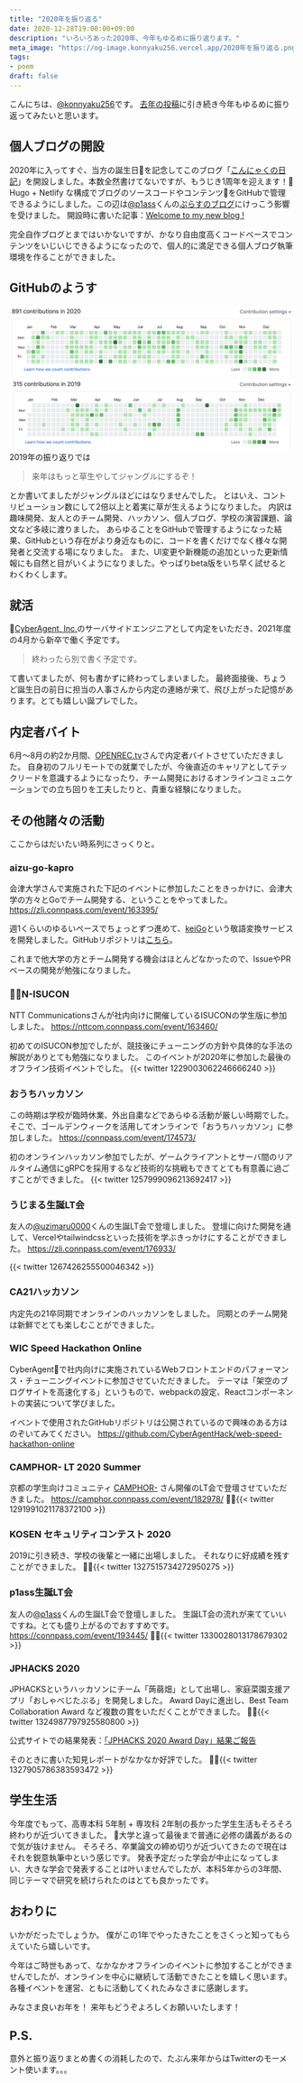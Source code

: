 ```yaml
---
title: "2020年を振り返る"
date: 2020-12-28T19:00:00+09:00
description: "いろいろあった2020年、今年もゆるめに振り返ります。"
meta_image: "https://og-image.konnyaku256.vercel.app/2020年を振り返る.png?theme=konnyaku256&fontSize=100px&author=@konnyaku256&blogTitle=こんにゃくの日記"
tags:
- poem
draft: false
---
```


こんにちは、[@konnyaku256](https://twitter.com/konnyaku256)です。
[去年の投稿](https://medium.com/@konnyaku256/2019%E5%B9%B4%E3%82%92%E6%8C%AF%E3%82%8A%E8%BF%94%E3%82%8B-e8c050cd92ce)に引き続き今年もゆるめに振り返ってみたいと思います。

## 個人ブログの開設
2020年に入ってすぐ、当方の誕生日を記念してこのブログ「[こんにゃくの日記](https://blog.konnyaku256.dev/)」を開設しました。本数全然書けてないですが、もうじき1周年を迎えます！:tada:
Hugo + Netlify な構成でブログのソースコードやコンテンツをGitHubで管理できるようにしました。この辺は[@p1ass](https://twitter.com/p1ass)くんの[ぷらすのブログ](https://blog.p1ass.com/)にけっこう影響を受けました。
開設時に書いた記事：[Welcome to my new blog !](https://blog.konnyaku256.dev/posts/welcome/)

完全自作ブログとまではいかないですが、かなり自由度高くコードベースでコンテンツをいじいじできるようになったので、個人的に満足できる個人ブログ執筆環境を作ることができました。


## GitHubのようす
![](./2020_github_contributions.png)
![](./2019_github_contributions.png)
2019年の振り返りでは
> 来年はもっと草生やしてジャングルにするぞ！

とか書いてましたがジャングルほどにはなりませんでした。
とはいえ、コントリビューション数にして2倍以上と着実に草が生えるようになりました。
内訳は趣味開発、友人とのチーム開発、ハッカソン、個人ブログ、学校の演習課題、論文など多岐に渡りました。
あらゆることをGitHubで管理するようになった結果、GitHubという存在がより身近なものに、コードを書くだけでなく様々な開発者と交流する場になりました。
また、UI変更や新機能の追加といった更新情報にも自然と目がいくようになりました。やっぱりbeta版をいち早く試せるとわくわくします。


## 就活
[CyberAgent, Inc.](https://www.cyberagent.co.jp/)のサーバサイドエンジニアとして内定をいただき、2021年度の4月から新卒で働く予定です。

> 終わったら別で書く予定です。

て書いてましたが、何も書かずに終わってしまいました。
最終面接後、ちょうど誕生日の前日に担当の人事さんから内定の連絡が来て、飛び上がった記憶があります。とても嬉しい誕プレでした。

## 内定者バイト
6月〜8月の約2か月間、[OPENREC.tv](https://www.openrec.tv/)さんで内定者バイトさせていただきました。
自身初のフルリモートでの就業でしたが、今後直近のキャリアとしてテックリードを意識するようになったり、チーム開発におけるオンラインコミュニケーションでの立ち回りを工夫したりと、貴重な経験になりました。

## その他諸々の活動
ここからはだいたい時系列にさっくりと。

### aizu-go-kapro
会津大学さんで実施された下記のイベントに参加したことをきっかけに、会津大学の方々とGoでチーム開発する、ということをやってました。
https://zli.connpass.com/event/163395/

週1くらいのゆるいペースでちょっとずつ進めて、[keiGo](https://keigo.konnyaku256.dev/)という敬語変換サービスを開発しました。GitHubリポジトリは[こちら](https://github.com/aizu-go-kapro/keiGo)。

これまで他大学の方とチーム開発する機会はほとんどなかったので、IssueやPRベースの開発が勉強になりました。

### N-ISUCON
NTT Communicationsさんが社内向けに開催しているISUCONの学生版に参加しました。
https://nttcom.connpass.com/event/163460/

初めてのISUCON参加でしたが、競技後にチューニングの方針や具体的な手法の解説がありとても勉強になりました。
このイベントが2020年に参加した最後のオフライン技術イベントでした。
{{< twitter 1229003062246666240 >}}

### おうちハッカソン
この時期は学校が臨時休業、外出自粛などであらゆる活動が厳しい時期でした。
そこで、ゴールデンウィークを活用してオンラインで「おうちハッカソン」に参加しました。
https://connpass.com/event/174573/

初のオンラインハッカソン参加でしたが、ゲームクライアントとサーバ間のリアルタイム通信にgRPCを採用するなど技術的な挑戦もできてとても有意義に過ごすことができました。
{{< twitter 1257999096213692417 >}}

### うじまる生誕LT会
友人の[@uzimaru0000](https://twitter.com/uzimaru0000)くんの生誕LT会で登壇しました。
登壇に向けた開発を通して、Vercelやtailwindcssといった技術を学ぶきっかけにすることができました。
https://zli.connpass.com/event/176933/

{{< twitter 1267426255500046342 >}}

### CA21ハッカソン
内定先の21卒同期でオンラインのハッカソンをしました。
同期とのチーム開発は新鮮でとても楽しむことができました。

### WIC Speed Hackathon Online
CyberAgentで社内向けに実施されているWebフロントエンドのパフォーマンス・チューニングイベントに参加させていただきました。
テーマは「架空のブログサイトを高速化する」というもので、webpackの設定、Reactコンポーネントの実装について学びました。

イベントで使用されたGitHubリポジトリは公開されているので興味のある方はのぞいてみてください。
https://github.com/CyberAgentHack/web-speed-hackathon-online

### CAMPHOR- LT 2020 Summer
京都の学生向けコミュニティ [CAMPHOR-](https://camph.net/) さん開催のLT会で登壇させていただきました。
https://camphor.connpass.com/event/182978/
{{< twitter 1291991021178372100 >}}


### KOSEN セキュリティコンテスト 2020
2019に引き続き、学校の後輩と一緒に出場しました。
それなりに好成績を残すことができました。
{{< twitter 1327515734272950275 >}}


### p1ass生誕LT会
友人の[@p1ass](https://twitter.com/p1ass)くんの生誕LT会で登壇しました。
生誕LT会の流れが来てていいですね。とても盛り上がるのでおすすめです。
https://connpass.com/event/193445/
{{< twitter 1330028013178679302 >}}


### JPHACKS 2020
JPHACKSというハッカソンにチーム「蒟蒻畑」として出場し、家庭菜園支援アプリ「おしゃべじたぶる」を開発しました。
Award Dayに進出し、Best Team Collaboration Award など複数の賞をいただくことができました。
{{< twitter 1324987797925580800 >}}

公式サイトでの結果発表：[「JPHACKS 2020 Award Day」結果ご報告](https://jphacks.com/information/result-report2020/)

そのときに書いた知見レポートがなかなか好評でした。
{{< twitter 1327905786383593472 >}}


## 学生生活
今年度でもって、高専本科 5年制 + 専攻科 2年制の長かった学生生活もそろそろ終わりが近づいてきました。
大学と違って最後まで普通に必修の講義があるので気が抜けません。
そろそろ、卒業論文の締め切りが近づいてきたので現在はそれを鋭意執筆中という感じです。
発表予定だった学会が中止になってしまい、大きな学会で発表することは叶いませんでしたが、本科5年からの3年間、同じテーマで研究を続けられたのはとても良かったです。


## おわりに
いかがだったでしょうか。
僕がこの1年でやったきたことをさくっと知ってもらえていたら嬉しいです。

今年はご時世もあって、なかなかオフラインのイベントに参加することができませんでしたが、オンラインを中心に継続して活動できたことを嬉しく思います。
各種イベントを運営、ともに活動してくれたみなさまに感謝します。

みなさま良いお年を！
来年もどうぞよろしくお願いいたします！

## P.S.
意外と振り返りまとめ書くの消耗したので、たぶん来年からはTwitterのモーメント使います。。。